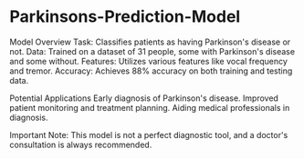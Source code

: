 # Parkinsons-Prediction-Model

Model Overview
Task: Classifies patients as having Parkinson's disease or not.
Data: Trained on a dataset of 31 people, some with Parkinson's disease and some without.
Features: Utilizes various features like vocal frequency and tremor.
Accuracy: Achieves 88% accuracy on both training and testing data.

Potential Applications
Early diagnosis of Parkinson's disease.
Improved patient monitoring and treatment planning.
Aiding medical professionals in diagnosis.


Important Note:
This model is not a perfect diagnostic tool, and a doctor's consultation is always recommended.
